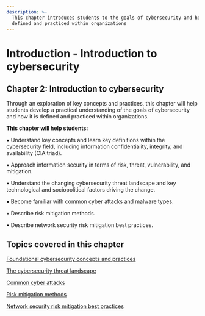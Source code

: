 ```yaml
---
description: >-
  This chapter introduces students to the goals of cybersecurity and how it is
  defined and practiced within organizations
---
```


# Introduction - Introduction to cybersecurity

## Chapter 2: Introduction to cybersecurity

Through an exploration of key concepts and practices, this chapter will help students develop a practical understanding of the goals of cybersecurity and how it is defined and practiced within organizations.

**This chapter will help students:**

• Understand key concepts and learn key definitions within the cybersecurity field, including information confidentiality, integrity, and availability (CIA triad).

• Approach information security in terms of risk, threat, vulnerability, and mitigation.

• Understand the changing cybersecurity threat landscape and key technological and sociopolitical factors driving the change.

• Become familiar with common cyber attacks and malware types.

• Describe risk mitigation methods.

• Describe network security risk mitigation best practices.

## Topics covered in this chapter

[Foundational cybersecurity concepts and practices](foundational-cybersecurity-concepts-and-practices.md)

[The cybersecurity threat landscape](the-cybersecurity-threat-landscape.md)

[Common cyber attacks](common-cyber-attacks.md)

[Risk mitigation methods](risk-mitigation-methods.md)

[Network security risk mitigation best practices](network-security-risk-mitigation-best-practices.md)

